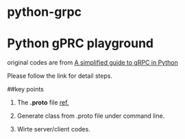 # python-grpc

# Python gPRC playground

original codes are from [A simplified guide to gRPC in Python](https://www.semantics3.com/blog/a-simplified-guide-to-grpc-in-python-6c4e25f0c506/)

Please follow the link for detail steps.

##key points

1. The **.proto** file [ref.](https://developers.google.com/protocol-buffers/docs/proto3)

2. Generate class from .proto file under command line.

3. Wirte server/client codes.
